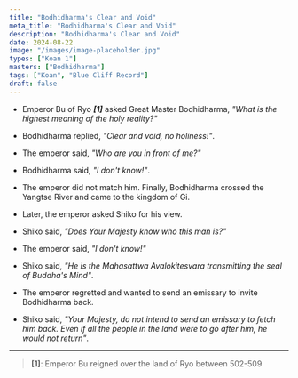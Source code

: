 ```yaml
---
title: "Bodhidharma's Clear and Void"
meta_title: "Bodhidharma's Clear and Void"
description: "Bodhidharma's Clear and Void"
date: 2024-08-22
image: "/images/image-placeholder.jpg"
types: ["Koan 1"]
masters: ["Bodhidharma"]
tags: ["Koan", "Blue Cliff Record"]
draft: false
---
```


- Emperor Bu of Ryo **_[1]_** asked Great Master Bodhidharma, _"What is the highest meaning of the holy reality?"_

- Bodhidharma replied, _"Clear and void, no holiness!"_.

- The emperor said, _"Who are you in front of me?"_

- Bodhidharma said, _"I don't know!"_.

* The emperor did not match him. Finally, Bodhidharma crossed the Yangtse River and came to the kingdom of Gi.

- Later, the emperor asked Shiko for his view. 

- Shiko said, _"Does Your Majesty know who this man is?"_

- The emperor said, _"I don't know!"_

- Shiko said, _"He is the Mahasattwa Avalokitesvara transmitting the seal of Buddha's Mind"_.

* The emperor regretted and wanted to send an emissary to invite Bodhidharma back. 

- Shiko said, _"Your Majesty, do not intend to send an emissary to fetch him back. Even if all the people in the land were to go after him, he would not return"_.

***

> **[1]**: Emperor Bu reigned over the land of Ryo between 502-509

